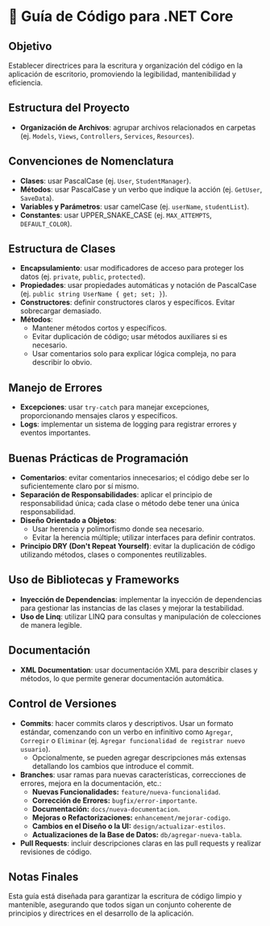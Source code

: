 # 🤖 Guía de Código para .NET Core

## Objetivo
Establecer directrices para la escritura y organización del código en la aplicación de escritorio, promoviendo la legibilidad, mantenibilidad y eficiencia.

## Estructura del Proyecto
- **Organización de Archivos**: agrupar archivos relacionados en carpetas (ej. `Models`, `Views`, `Controllers`, `Services`, `Resources`).

## Convenciones de Nomenclatura
- **Clases**: usar PascalCase (ej. `User`, `StudentManager`).
- **Métodos**: usar PascalCase y un verbo que indique la acción (ej. `GetUser`, `SaveData`).
- **Variables y Parámetros**: usar camelCase (ej. `userName`, `studentList`).
- **Constantes**: usar UPPER_SNAKE_CASE (ej. `MAX_ATTEMPTS`, `DEFAULT_COLOR`).

## Estructura de Clases
- **Encapsulamiento**: usar modificadores de acceso para proteger los datos (ej. `private`, `public`, `protected`).
- **Propiedades**: usar propiedades automáticas y notación de PascalCase (ej. `public string UserName { get; set; }`).
- **Constructores**: definir constructores claros y específicos. Evitar sobrecargar demasiado.
- **Métodos**:
  - Mantener métodos cortos y específicos.
  - Evitar duplicación de código; usar métodos auxiliares si es necesario.
  - Usar comentarios solo para explicar lógica compleja, no para describir lo obvio.

## Manejo de Errores
- **Excepciones**: usar `try-catch` para manejar excepciones, proporcionando mensajes claros y específicos.
- **Logs**: implementar un sistema de logging para registrar errores y eventos importantes.

## Buenas Prácticas de Programación
- **Comentarios**: evitar comentarios innecesarios; el código debe ser lo suficientemente claro por sí mismo.
- **Separación de Responsabilidades**: aplicar el principio de responsabilidad única; cada clase o método debe tener una única responsabilidad.
- **Diseño Orientado a Objetos**:
  - Usar herencia y polimorfismo donde sea necesario.
  - Evitar la herencia múltiple; utilizar interfaces para definir contratos.
- **Principio DRY (Don't Repeat Yourself)**: evitar la duplicación de código utilizando métodos, clases o componentes reutilizables.

## Uso de Bibliotecas y Frameworks
- **Inyección de Dependencias**: implementar la inyección de dependencias para gestionar las instancias de las clases y mejorar la testabilidad.
- **Uso de Linq**: utilizar LINQ para consultas y manipulación de colecciones de manera legible.

## Documentación
- **XML Documentation**: usar documentación XML para describir clases y métodos, lo que permite generar documentación automática.

## Control de Versiones
- **Commits**: hacer commits claros y descriptivos. Usar un formato estándar, comenzando con un verbo en infinitivo como `Agregar`, `Corregir` o `Eliminar` (ej. `Agregar funcionalidad de registrar nuevo usuario`).
  - Opcionalmente, se pueden agregar descripciones más extensas detallando los cambios que introduce el commit.
- **Branches**: usar ramas para nuevas características, correcciones de errores, mejora en la documentación, etc.:
  - **Nuevas Funcionalidades:** `feature/nueva-funcionalidad`.
  - **Corrección de Errores:** `bugfix/error-importante`.
  - **Documentación:** `docs/nueva-documentacion`.
  - **Mejoras o Refactorizaciones:** `enhancement/mejorar-codigo`.
  - **Cambios en el Diseño o la UI:** `design/actualizar-estilos`.
  - **Actualizaciones de la Base de Datos:** `db/agregar-nueva-tabla`.
- **Pull Requests**: incluir descripciones claras en las pull requests y realizar revisiones de código.

## Notas Finales
Esta guía está diseñada para garantizar la escritura de código limpio y mantenible, asegurando que todos sigan un conjunto coherente de principios y directrices en el desarrollo de la aplicación.